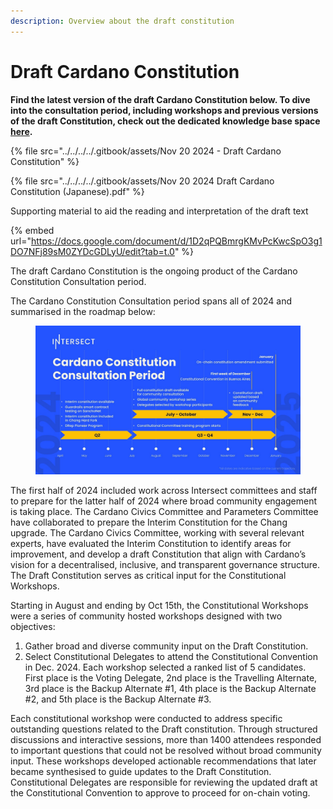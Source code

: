 ```yaml
---
description: Overview about the draft constitution
---
```


# Draft Cardano Constitution

**Find the latest version of the draft Cardano Constitution below. To dive into the consultation period, including workshops and previous versions of the draft Constitution, check out the dedicated knowledge base space** [**here**](https://2024constitutionalconsultation.docs.intersectmbo.org/)**.**

{% file src="../../../../.gitbook/assets/Nov 20 2024 - Draft Cardano Constitution" %}

{% file src="../../../../.gitbook/assets/Nov 20 2024 Draft Cardano Constitution (Japanese).pdf" %}

Supporting material to aid the reading and interpretation of the draft text&#x20;

{% embed url="https://docs.google.com/document/d/1D2qPQBmrgKMvPcKwcSpO3g1DO7NFj89sM0ZYDcGDLyU/edit?tab=t.0" %}

The draft Cardano Constitution is the ongoing product of the Cardano Constitution Consultation period.

The Cardano Constitution Consultation period spans all of 2024 and summarised in the roadmap below:

<figure><img src="../../../../.gitbook/assets/Timeline (1).jpg" alt=""><figcaption></figcaption></figure>

The first half of 2024 included work across Intersect committees and staff to prepare for the latter half of 2024 where broad community engagement is taking place. The Cardano Civics Committee and Parameters Committee have collaborated to prepare the Interim Constitution for the Chang upgrade.  The Cardano Civics Committee, working with several relevant experts, have evaluated the Interim Constitution to identify areas for improvement, and develop a draft Constitution that align with Cardano’s vision for a decentralised, inclusive, and transparent governance structure.  The Draft Constitution serves as critical input for the Constitutional Workshops.

Starting in August and ending by Oct 15th, the Constitutional Workshops were a series of community hosted workshops designed with two objectives:

1. Gather broad and diverse community input on the Draft Constitution.
2. Select Constitutional Delegates to attend the Constitutional Convention in Dec. 2024. Each workshop selected a ranked list of 5 candidates. First place is the Voting Delegate, 2nd place is the Travelling Alternate, 3rd place is the Backup Alternate #1, 4th place is the Backup Alternate #2, and 5th place is the Backup Alternate #3.

Each constitutional workshop were conducted to address specific outstanding questions related to the Draft constitution.  Through structured discussions and interactive sessions, more than 1400 attendees responded to important questions that could not be resolved without broad community input. These workshops developed actionable recommendations that later became synthesised to guide updates to the Draft Constitution. Constitutional Delegates are responsible for reviewing the updated draft at the Constitutional Convention to approve to proceed for on-chain voting.
